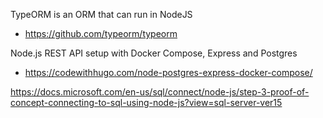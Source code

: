 TypeORM is an ORM that can run in NodeJS
 - https://github.com/typeorm/typeorm


Node.js REST API setup with Docker Compose, Express and Postgres
 - https://codewithhugo.com/node-postgres-express-docker-compose/


https://docs.microsoft.com/en-us/sql/connect/node-js/step-3-proof-of-concept-connecting-to-sql-using-node-js?view=sql-server-ver15
